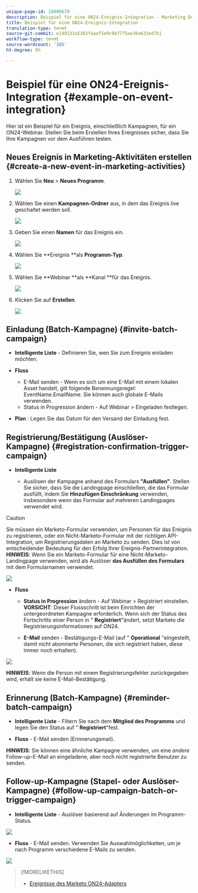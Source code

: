 ```yaml
---
unique-page-id: 10096679
description: Beispiel für eine ON24-Ereignis-Integration - Marketing Docs - Produktdokumentation
title: Beispiel für eine ON24-Ereignis-Integration
translation-type: tm+mt
source-git-commit: e149133a5383faaef5e9c9b7775ae36e633ed7b1
workflow-type: tm+mt
source-wordcount: '385'
ht-degree: 0%

---
```



# Beispiel für eine ON24-Ereignis-Integration {#example-on-event-integration}

Hier ist ein Beispiel für ein Ereignis, einschließlich Kampagnen, für ein ON24-Webinar. Stellen Sie beim Erstellen Ihres Ereignisses sicher, dass Sie Ihre Kampagnen vor dem Ausführen testen.

## Neues Ereignis in Marketing-Aktivitäten erstellen {#create-a-new-event-in-marketing-activities}

1. Wählen Sie **Neu** > **Neues Programm**.

   ![](assets/image2015-12-22-15-3a35-3a15.png)

1. Wählen Sie einen **Kampagnen-Ordner** aus, in dem das Ereignis live geschaltet werden soll.

   ![](assets/image2015-12-22-15-3a39-3a51.png)

1. Geben Sie einen **Namen** für das Ereignis ein.

   ![](assets/image2015-12-22-15-3a43-3a4.png)

1. Wählen Sie **Ereignis **als **Programm-Typ**.

   ![](assets/image2015-12-22-15-3a44-3a41.png)

1. Wählen Sie **Webinar **als **Kanal **für das Ereignis.

   ![](assets/image2015-12-22-15-3a46-3a34.png)

1. Klicken Sie auf **Erstellen**.

   ![](assets/image2015-12-22-15-3a48-3a20.png)

## Einladung (Batch-Kampagne)  {#invite-batch-campaign}

* **Intelligente Liste** - Definieren Sie, wen Sie zum Ereignis einladen möchten.
* **Fluss**

   * E-Mail senden - Wenn es sich um eine E-Mail mit einem lokalen Asset handelt, gilt folgende Benennungsregel: EventName.EmailName. Sie können auch globale E-Mails verwenden.
   * Status in Progression ändern - Auf Webinar > Eingeladen festlegen.

* **Plan** : Legen Sie das Datum für den Versand der Einladung fest.

## Registrierung/Bestätigung (Auslöser-Kampagne) {#registration-confirmation-trigger-campaign}

* **Intelligente Liste**

   * Auslösen der Kampagne anhand des Formulars **&quot;Ausfüllen&quot;**. Stellen Sie sicher, dass Sie die Landingpage einschließen, die das Formular ausfüllt, indem Sie **Hinzufügen Einschränkung** verwenden, insbesondere wenn das Formular auf mehreren Landingpages verwendet wird.

>[!CAUTION]
>
>Sie müssen ein Marketo-Formular verwenden, um Personen für das Ereignis zu registrieren, oder ein Nicht-Marketo-Formular mit der richtigen API-Integration, um Registrierungsdaten an Marketo zu senden. Dies ist von entscheidender Bedeutung für den Erfolg Ihrer Ereignis-Partnerintegration. **HINWEIS**: Wenn Sie ein Marketo-Formular für eine Nicht-Marketo-Landingpage verwenden, wird als Auslöser **das Ausfüllen des Formulars** mit dem Formularnamen verwendet.

![](assets/image2015-12-22-15-3a50-3a22.png)

* **Fluss**

   * **Status in Progression** ändern - Auf Webinar > Registriert einstellen. **VORSICHT**: Dieser Flussschritt ist beim Einrichten der untergeordneten Kampagne erforderlich. Wenn sich der Status des Fortschritts einer Person in &quot; **Registriert**&quot;ändert, setzt Marketo die Registrierungsinformationen auf ON24.

   * **E-Mail** senden - Bestätigungs-E-Mail (auf &quot; **Operational** &quot;eingestellt, damit nicht abonnierte Personen, die sich registriert haben, diese immer noch erhalten).

![](assets/image2015-12-22-15-3a52-3a9.png)

**HINWEIS**: Wenn die Person mit einem Registrierungsfehler zurückgegeben wird, erhält sie keine E-Mail-Bestätigung.

## Erinnerung (Batch-Kampagne) {#reminder-batch-campaign}

* **Intelligente Liste** - Filtern Sie nach dem **Mitglied des Programms** und legen Sie den Status auf &quot; **Registriert**&quot;fest.

* **Fluss** - E-Mail senden (Erinnerungsmail).

**HINWEIS**: Sie können eine ähnliche Kampagne verwenden, um eine *andere* Follow-up-E-Mail an eingeladene, aber noch nicht registrierte Benutzer zu senden.

## Follow-up-Kampagne (Stapel- oder Auslöser-Kampagne) {#follow-up-campaign-batch-or-trigger-campaign}

* **Intelligente Liste** - Auslöser basierend auf Änderungen im Programm-Status.

![](assets/image2015-12-22-15-3a57-3a25.png)

* **Fluss** - E-Mail senden. Verwenden Sie Auswahlmöglichkeiten, um je nach Programm verschiedene E-Mails zu senden.

![](assets/ten.png)

>[!MORELIKETHIS]
>
>* [Ereignisse des Marketo ON24-Adapters](understanding-marketo-on24-adapter-events.md)

>



